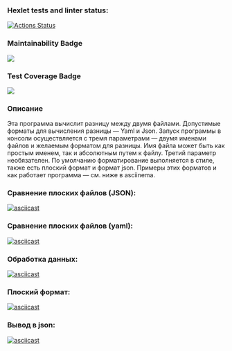 ### Hexlet tests and linter status:
[![Actions Status](https://github.com/AAvchinnikova/java-project-71/actions/workflows/hexlet-check.yml/badge.svg)](https://github.com/AAvchinnikova/java-project-71/actions)

### Maintainability Badge
<a href="https://codeclimate.com/github/AAvchinnikova/java-project-71/maintainability"><img src="https://api.codeclimate.com/v1/badges/02a3838658a4757c80d5/maintainability" /></a>

### Test Coverage Badge
<a href="https://codeclimate.com/github/AAvchinnikova/java-project-71/test_coverage"><img src="https://api.codeclimate.com/v1/badges/02a3838658a4757c80d5/test_coverage" /></a>



### Описание
Эта программа вычислит разницу между двумя файлами. Допустимые форматы для вычисления разницы — Yaml и Json.
Запуск программы в консоли осуществляется с тремя параметрами — двумя именами файлов и желаемым форматом для разницы. Имя файла может быть как простым именем, так и абсолютным путем к файлу.
Третий параметр необязателен.
По умолчанию форматирование выполняется в стиле, также есть плоский формат и формат json. Примеры этих форматов и как работает программа — см. ниже в asciinema.

###  Сравнение плоских файлов (JSON):
[![asciicast](https://asciinema.org/a/qW2odZjUj3h8KGY1TpVozyeq3.svg)](https://asciinema.org/a/qW2odZjUj3h8KGY1TpVozyeq3)

### Сравнение плоских файлов (yaml):
[![asciicast](https://asciinema.org/a/BHNa4tRrKhRE3bwtGeQlFPYee.svg)](https://asciinema.org/a/BHNa4tRrKhRE3bwtGeQlFPYee)

### Обработка данных:
[![asciicast](https://asciinema.org/a/GWTQ30QnqVhO0tGRIfPjtG0t4.svg)](https://asciinema.org/a/GWTQ30QnqVhO0tGRIfPjtG0t4)

### Плоский формат:
[![asciicast](https://asciinema.org/a/W3R3RTqfXpTtUm91IgSlL03on.svg)](https://asciinema.org/a/W3R3RTqfXpTtUm91IgSlL03on)

### Вывод в json:
[![asciicast](https://asciinema.org/a/jjtPWh9Vt7PrJOtCLBGbcjXqU.svg)](https://asciinema.org/a/jjtPWh9Vt7PrJOtCLBGbcjXqU)
